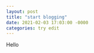 ```yaml
---
layout: post
title: "start blogging"
date: 2021-02-03 17:03:00 -0000
categories: try edit
---
```


Hello
